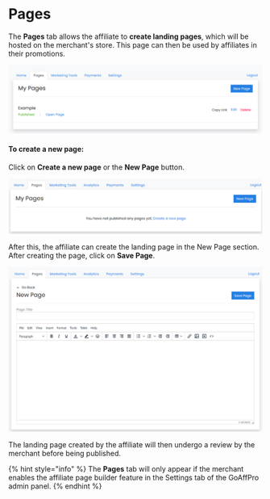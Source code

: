 # Pages

The **Pages** tab allows the affiliate to **create landing pages**, which will be hosted on the merchant's store. This page can then be used by affiliates in their promotions.

![](<../../.gitbook/assets/image (1267).png>)

#### To create a new page:

Click on **Create a new page** or the **New Page** button.

![Pages Tab](<../../.gitbook/assets/Annotation 2019-12-09 232738.png>)

After this, the affiliate can create the landing page in the New Page section. After creating the page, click on **Save Page**.&#x20;

![Create a new page](<../../.gitbook/assets/Annotation 2019-12-09 232904.png>)

The landing page created by the affiliate will then undergo a review by the merchant before being published.&#x20;

{% hint style="info" %}
The **Pages** tab will only appear if the merchant enables the affiliate page builder feature in the Settings tab of the GoAffPro admin panel.
{% endhint %}
